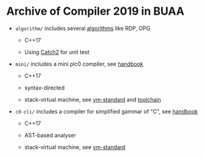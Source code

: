 # Archive of Compiler 2019 in BUAA

* `algorithm/` includes several [algorithms](algorithm/README.md) like RDP, OPG

    * C++17

    * Using [Catch2](https://github.com/catchorg/Catch2) for unit test

* `mini/` includes a mini plc0 compiler, see [handbook](https://github.com/BUAA-SE-Compiling/miniplc0-handbook/blob/master/Readme.md)

    * C++17

    * syntax-directed

    * stack-virtual machine, see [vm-standard](https://github.com/BUAA-SE-Compiling/miniplc0-vm-standards/blob/master/Readme.md) and [toolchain](https://github.com/BUAA-SE-Compiling/miniplc0-toolchain/releases)

* `c0-cli/` includes a compiler for simplified gammar of "C", see [handbook](https://github.com/BUAA-SE-Compiling/c0-handbook)

    * C++17

    * AST-based analyser

    * stack-virtual machine, see [vm-standard](https://github.com/BUAA-SE-Compiling/c0-vm-standards)